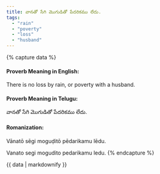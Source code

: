 ```yaml
---
title: వానతో సేగి మొగుడితో పేదరికము లేదు.
tags:
  - "rain"
  - "poverty"
  - "loss"
  - "husband"
---
```


{% capture data %}
#### Proverb Meaning in English:
There is no loss by rain, or poverty with a husband.

#### Proverb Meaning in Telugu:
వానతో సేగి మొగుడితో పేదరికము లేదు.

#### Romanization:
Vānatō sēgi moguḍitō pēdarikamu lēdu.

Vanato segi mogudito pedarikamu ledu.
{% endcapture %}

{{ data | markdownify }}

